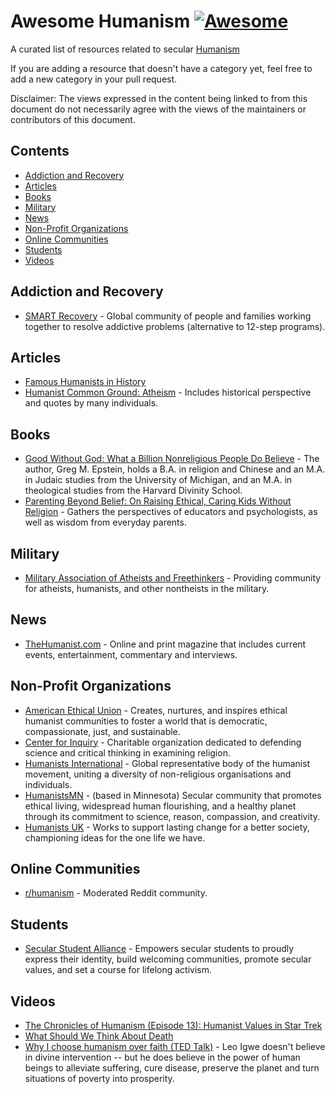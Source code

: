 # Awesome Humanism [![Awesome](https://awesome.re/badge.svg)](https://awesome.re)

A curated list of resources related to secular
[Humanism](https://www.bbc.co.uk/religion/religions/atheism/types/humanism.shtml)

If you are adding a resource that doesn't have a category yet, feel
free to add a new category in your pull request.

Disclaimer: The views expressed in the content being linked to from
this document do not necessarily agree with the views of the
maintainers or contributors of this document.

## Contents

- [Addiction and Recovery](#addiction-and-recovery)
- [Articles](#articles)
- [Books](#books)
- [Military](#military)
- [News](#news)
- [Non-Profit Organizations](#non-profit-organizations)
- [Online Communities](#online-communities)
- [Students](#students)
- [Videos](#videos)

## Addiction and Recovery

- [SMART Recovery](https://www.smartrecovery.org/) - Global community of people and families working together to resolve addictive problems (alternative to 12-step programs).

## Articles

- [Famous Humanists in History](https://americanhumanist.org/what-is-humanism/famous-humanists-in-history/)
- [Humanist Common Ground: Atheism](https://americanhumanist.org/paths/atheism/) - Includes historical perspective and quotes by many individuals.

## Books

- [Good Without God: What a Billion Nonreligious People Do Believe](https://www.google.com/books/edition/Good_Without_God/lizAK72dCUMC) - The author, Greg M. Epstein, holds a B.A. in religion and Chinese and an M.A. in Judaic studies from the University of Michigan, and an M.A. in theological studies from the Harvard Divinity School.
- [Parenting Beyond Belief: On Raising Ethical, Caring Kids Without Religion](https://www.google.com/books/edition/Parenting_Beyond_Belief/4v3nDAAAQBAJ) - Gathers the perspectives of educators and psychologists, as well as wisdom from everyday parents.

## Military

- [Military Association of Atheists and Freethinkers](https://militaryatheists.org/) -  Providing community for atheists, humanists, and other nontheists in the military.

## News

- [TheHumanist.com](https://thehumanist.com/) - Online and print magazine that includes current events, entertainment, commentary and interviews.

## Non-Profit Organizations
- [American Ethical Union](https://aeu.org/) - Creates, nurtures, and inspires ethical humanist communities to foster a world that is democratic, compassionate, just, and sustainable.
- [Center for Inquiry](https://centerforinquiry.org/) - Charitable organization dedicated to defending science and critical thinking in examining religion.
- [Humanists International](https://humanists.international/) - Global representative body of the humanist movement, uniting a diversity of non-religious organisations and individuals.
- [HumanistsMN](https://humanistsmn.org/) - (based in Minnesota) Secular community that promotes ethical living, widespread human flourishing, and a healthy planet through its commitment to science, reason, compassion, and creativity.
- [Humanists UK](https://humanists.uk/) - Works to support lasting change for a better society, championing ideas for the one life we have.

## Online Communities

- [r/humanism](https://www.reddit.com/r/humanism/) - Moderated Reddit community.

## Students

- [Secular Student Alliance](https://secularstudents.org/) - Empowers secular students to proudly express their identity, build welcoming communities, promote secular values, and set a course for lifelong activism.

## Videos

- [The Chronicles of Humanism (Episode 13): Humanist Values in Star Trek](https://www.youtube.com/watch?v=oWvmYwTcjkg)
- [What Should We Think About Death](https://www.youtube.com/watch?v=-ewpKqk-GDs)
- [Why I choose humanism over faith (TED Talk)](https://www.youtube.com/watch?v=r9Zz4hYuGdw) - Leo Igwe doesn't believe in divine intervention -- but he does believe in the power of human beings to alleviate suffering, cure disease, preserve the planet and turn situations of poverty into prosperity.


